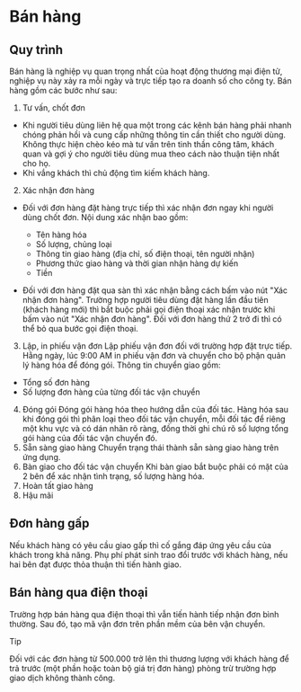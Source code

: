 # Bán hàng
## Quy trình
Bán hàng là nghiệp vụ quan trọng nhất của hoạt động thương mại điện tử, nghiệp vụ này xảy ra mỗi ngày và trực tiếp tạo ra doanh số cho công ty. Bán hàng gồm các bước như sau:
1. Tư vấn, chốt đơn
- Khi người tiêu dùng liên hệ qua một trong các kênh bán hàng phải nhanh chóng phản hồi và cung cấp những thông tin cần thiết cho người dùng. Không thực hiện chèo kéo mà tư vấn trên tinh thần công tâm, khách quan và gợi ý cho người tiêu dùng mua theo cách nào thuận tiện nhất cho họ.
- Khi vắng khách thì chủ động tìm kiếm khách hàng.
2. Xác nhận đơn hàng
- Đối với đơn hàng đặt hàng trực tiếp thì xác nhận đơn ngay khi người dùng chốt đơn. Nội dung xác nhận bao gồm:
    * Tên hàng hóa
    * Số lượng, chủng loại
    * Thông tin giao hàng (địa chỉ, số điện thoại, tên người nhận)
    * Phương thức giao hàng và thời gian nhận hàng dự kiến
    * Tiền

- Đối với đơn hàng đặt qua sàn thì xác nhận bằng cách bấm vào nút "Xác nhận đơn hàng". Trường hợp người tiêu dùng đặt hàng lần đầu tiên (khách hàng mới) thì bắt buộc phải gọi điện thoại xác nhận trước khi bấm vào nút "Xác nhận đơn hàng". Đối với đơn hàng thứ 2 trở đi thì có thể bỏ qua bước gọi điện thoại.
3. Lập, in phiếu vận đơn
Lập phiếu vận đơn đối với trường hợp đặt trực tiếp. Hằng ngày, lúc 9:00 AM in phiếu vận đơn và chuyển cho bộ phận quản lý hàng hóa để đóng gói.
Thông tin chuyển giao gồm:
- Tổng số đơn hàng
- Số lượng đơn hàng của từng đối tác vận chuyển
4. Đóng gói
Đóng gói hàng hóa theo hướng dẫn của đối tác. Hàng hóa sau khi đóng gói thì phân loại theo đối tác vận chuyển, mỗi đối tác để riêng một khu vực và có dán nhãn rõ ràng, đồng thời ghi chú rõ số lượng tổng gói hàng của đối tác vận chuyển đó.
5. Sẵn sàng giao hàng
Chuyển trạng thái thành sẵn sàng giao hàng trên ứng dụng.
6. Bàn giao cho đối tác vận chuyển
Khi bàn giao bắt buộc phải có mặt của 2 bên để xác nhận tình trạng, số lượng hàng hóa.
7. Hoàn tất giao hàng
8. Hậu mãi

## Đơn hàng gấp
Nếu khách hàng có yêu cầu giao gấp thì cố gắng đáp ứng yêu cầu của khách trong khả năng. Phụ phí phát sinh trao đổi trước với khách hàng, nếu hai bên đạt được thỏa thuận thì tiến hành giao.

## Bán hàng qua điện thoại
Trường hợp bán hàng qua điện thoại thì vẫn tiến hành tiếp nhận đơn bình thường. Sau đó, tạo mã vận đơn trên phần mềm của bên vận chuyển.

> [!TIP]
> Đối với các đơn hàng từ 500.000 trở lên thì thương lượng với khách hàng để trả trước (một phần hoặc toàn bộ giá trị đơn hàng) phòng trừ trường hợp giao dịch không thành công.